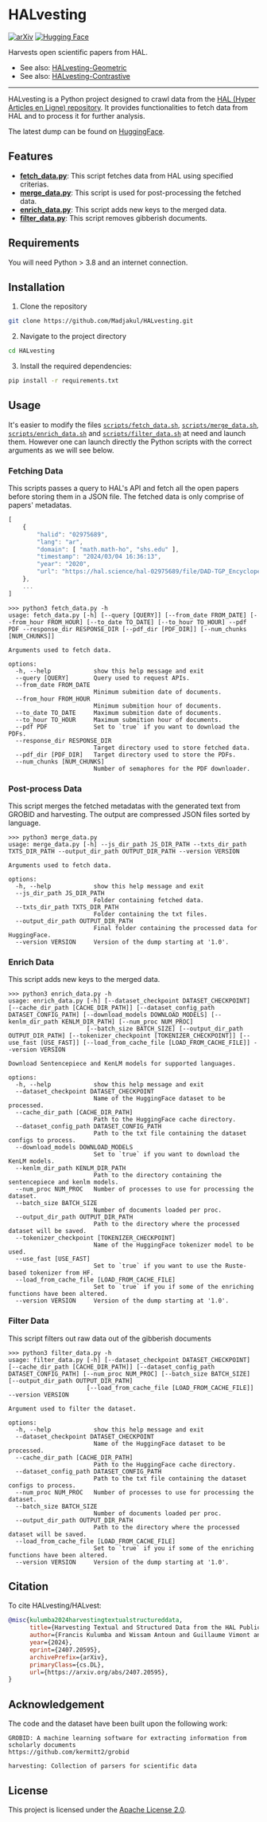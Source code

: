 # HALvesting

[![arXiv](https://img.shields.io/badge/arXiv-2407.20595-b31b1b.svg)](https://arxiv.org/abs/2407.20595)
[![Hugging Face](https://img.shields.io/badge/%F0%9F%A4%97%20HuggingFace-Data-yellow)](https://huggingface.co/datasets/almanach/HALvest)

Harvests open scientific papers from HAL.

* See also: [HALvesting-Geometric](https://github.com/Madjakul/HALvesting-Geometric)
* See also: [HALvesting-Contrastive](https://github.com/Madjakul/HALvesting-Contrastive)

---


HALvesting is a Python project designed to crawl data from the [HAL (Hyper Articles en Ligne) repository](https://hal.science/). It provides functionalities to fetch data from HAL and to process it for further analysis.

The latest dump can be found on [HuggingFace](https://huggingface.co/datasets/Madjakul/HALvest).


## Features

- [**fetch_data.py**](fetch_data.py): This script fetches data from HAL using specified criterias.
- [**merge_data.py**](merge_data.py): This script is used for post-processing the fetched data.
- [**enrich_data.py**](enrich_data.py): This script adds new keys to the merged data.
- [**filter_data.py**](filter_data.py): This script removes gibberish documents.


## Requirements

You will need Python > 3.8 and an internet connection.


## Installation

1. Clone the repository

```sh
git clone https://github.com/Madjakul/HALvesting.git
```

2. Navigate to the project directory

```sh
cd HALvesting
```

3. Install the required dependencies:

```sh
pip install -r requirements.txt
```


## Usage

It's easier to modify the files [`scripts/fetch_data.sh`](scripts/fetch_data.sh), [`scripts/merge_data.sh`](scripts/merge_data.sh), [`scripts/enrich_data.sh`](scripts/enrich_data.sh) and [`scripts/filter_data.sh`](scripts/filter_data.sh) at need and launch them. However one can launch directly the Python scripts with the correct arguments as we will see below.


### Fetching Data

This scripts passes a query to HAL's API and fetch all the open papers before storing them in a JSON file. The fetched data is only comprise of papers' metadatas.

```js
[
    {
        "halid": "02975689",
        "lang": "ar",
        "domain": [ "math.math-ho", "shs.edu" ],
        "timestamp": "2024/03/04 16:36:13",
        "year": "2020",
        "url": "https://hal.science/hal-02975689/file/DAD-TGP_Encyclopedia_Arabic.pdf"
    },
    ...
]
```

```
>>> python3 fetch_data.py -h
usage: fetch_data.py [-h] [--query [QUERY]] [--from_date FROM_DATE] [--from_hour FROM_HOUR] [--to_date TO_DATE] [--to_hour TO_HOUR] --pdf PDF --response_dir RESPONSE_DIR [--pdf_dir [PDF_DIR]] [--num_chunks [NUM_CHUNKS]]

Arguments used to fetch data.

options:
  -h, --help            show this help message and exit
  --query [QUERY]       Query used to request APIs.
  --from_date FROM_DATE
                        Minimum submition date of documents.
  --from_hour FROM_HOUR
                        Minimum submition hour of documents.
  --to_date TO_DATE     Maximum submition date of documents.
  --to_hour TO_HOUR     Maximum submition hour of documents.
  --pdf PDF             Set to `true` if you want to download the PDFs.
  --response_dir RESPONSE_DIR
                        Target directory used to store fetched data.
  --pdf_dir [PDF_DIR]   Target directory used to store the PDFs.
  --num_chunks [NUM_CHUNKS]
                        Number of semaphores for the PDF downloader.

```


### Post-process Data

This script merges the fetched metadatas with the generated text from GROBID and harvesting. The output are compressed JSON files sorted by language.


```
>>> python3 merge_data.py
usage: merge_data.py [-h] --js_dir_path JS_DIR_PATH --txts_dir_path TXTS_DIR_PATH --output_dir_path OUTPUT_DIR_PATH --version VERSION

Arguments used to fetch data.

options:
  -h, --help            show this help message and exit
  --js_dir_path JS_DIR_PATH
                        Folder containing fetched data.
  --txts_dir_path TXTS_DIR_PATH
                        Folder containing the txt files.
  --output_dir_path OUTPUT_DIR_PATH
                        Final folder containing the processed data for HuggingFace.
  --version VERSION     Version of the dump starting at '1.0'.
```


### Enrich Data

This script adds new keys to the merged data.

```
>>> python3 enrich_data.py -h
usage: enrich_data.py [-h] [--dataset_checkpoint DATASET_CHECKPOINT] [--cache_dir_path [CACHE_DIR_PATH]] [--dataset_config_path DATASET_CONFIG_PATH] [--download_models DOWNLOAD_MODELS] [--kenlm_dir_path KENLM_DIR_PATH] [--num_proc NUM_PROC]
                      [--batch_size BATCH_SIZE] [--output_dir_path OUTPUT_DIR_PATH] [--tokenizer_checkpoint [TOKENIZER_CHECKPOINT]] [--use_fast [USE_FAST]] [--load_from_cache_file [LOAD_FROM_CACHE_FILE]] --version VERSION

Download Sentencepiece and KenLM models for supported languages.

options:
  -h, --help            show this help message and exit
  --dataset_checkpoint DATASET_CHECKPOINT
                        Name of the HuggingFace dataset to be processed.
  --cache_dir_path [CACHE_DIR_PATH]
                        Path to the HuggingFace cache directory.
  --dataset_config_path DATASET_CONFIG_PATH
                        Path to the txt file containing the dataset configs to process.
  --download_models DOWNLOAD_MODELS
                        Set to `true` if you want to download the KenLM models.
  --kenlm_dir_path KENLM_DIR_PATH
                        Path to the directory containing the sentencepiece and kenlm models.
  --num_proc NUM_PROC   Number of processes to use for processing the dataset.
  --batch_size BATCH_SIZE
                        Number of documents loaded per proc.
  --output_dir_path OUTPUT_DIR_PATH
                        Path to the directory where the processed dataset will be saved.
  --tokenizer_checkpoint [TOKENIZER_CHECKPOINT]
                        Name of the HuggingFace tokenizer model to be used.
  --use_fast [USE_FAST]
                        Set to `true` if you want to use the Ruste-based tokenizer from HF.
  --load_from_cache_file [LOAD_FROM_CACHE_FILE]
                        Set to `true` if you if some of the enriching functions have been altered.
  --version VERSION     Version of the dump starting at '1.0'.
```


### Filter Data

This script filters out raw data out of the gibberish documents

```
>>> python3 filter_data.py -h
usage: filter_data.py [-h] [--dataset_checkpoint DATASET_CHECKPOINT] [--cache_dir_path [CACHE_DIR_PATH]] [--dataset_config_path DATASET_CONFIG_PATH] [--num_proc NUM_PROC] [--batch_size BATCH_SIZE] [--output_dir_path OUTPUT_DIR_PATH]
                      [--load_from_cache_file [LOAD_FROM_CACHE_FILE]] --version VERSION

Argument used to filter the dataset.

options:
  -h, --help            show this help message and exit
  --dataset_checkpoint DATASET_CHECKPOINT
                        Name of the HuggingFace dataset to be processed.
  --cache_dir_path [CACHE_DIR_PATH]
                        Path to the HuggingFace cache directory.
  --dataset_config_path DATASET_CONFIG_PATH
                        Path to the txt file containing the dataset configs to process.
  --num_proc NUM_PROC   Number of processes to use for processing the dataset.
  --batch_size BATCH_SIZE
                        Number of documents loaded per proc.
  --output_dir_path OUTPUT_DIR_PATH
                        Path to the directory where the processed dataset will be saved.
  --load_from_cache_file [LOAD_FROM_CACHE_FILE]
                        Set to `true` if you if some of the enriching functions have been altered.
  --version VERSION     Version of the dump starting at '1.0'.
```


## Citation

To cite HALvesting/HALvest:

```bib
@misc{kulumba2024harvestingtextualstructureddata,
      title={Harvesting Textual and Structured Data from the HAL Publication Repository}, 
      author={Francis Kulumba and Wissam Antoun and Guillaume Vimont and Laurent Romary},
      year={2024},
      eprint={2407.20595},
      archivePrefix={arXiv},
      primaryClass={cs.DL},
      url={https://arxiv.org/abs/2407.20595}, 
}
```


## Acknowledgement

The code and the dataset have been built upon the following work:

```
GROBID: A machine learning software for extracting information from scholarly documents
https://github.com/kermitt2/grobid

harvesting: Collection of parsers for scientific data
```


## License

This project is licensed under the [Apache License 2.0](LICENSE).
